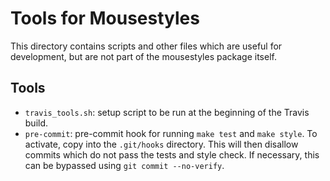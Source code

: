 # Tools for Mousestyles

This directory contains scripts and other files which are useful for
development, but are not part of the mousestyles package itself.

## Tools

- `travis_tools.sh`: setup script to be run at the beginning of the Travis build.
- `pre-commit`: pre-commit hook for running `make test` and `make
  style`. To activate, copy into the `.git/hooks` directory. This will
  then disallow commits which do not pass the tests and style
  check. If necessary, this can be bypassed using `git commit --no-verify`.
